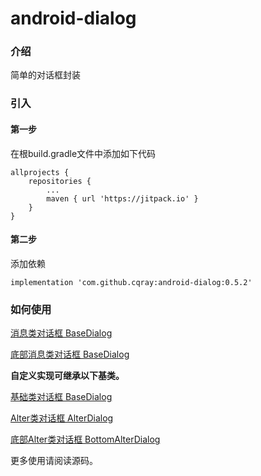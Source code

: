 # android-dialog

### 介绍
简单的对话框封装

### 引入

#### 第一步
在根build.gradle文件中添加如下代码
```
allprojects {
    repositories {
        ...
        maven { url 'https://jitpack.io' }
    }
}
```
#### 第二步
添加依赖
```
implementation 'com.github.cqray:android-dialog:0.5.2'
```

### 如何使用

[消息类对话框 BaseDialog](./library/src/main/java/cn/cqray/android/dialog/BaseDialog.java)

[底部消息类对话框 BaseDialog](./library/src/main/java/cn/cqray/android/dialog/BaseDialog.java)

**自定义实现可继承以下基类。**

[基础类对话框 BaseDialog](./library/src/main/java/cn/cqray/android/dialog/BaseDialog.java)

[Alter类对话框 AlterDialog](./library/src/main/java/cn/cqray/android/dialog/AlterDialog.java)

[底部Alter类对话框 BottomAlterDialog](./library/src/main/java/cn/cqray/android/dialog/BottomAlterDialog.java)

更多使用请阅读源码。
